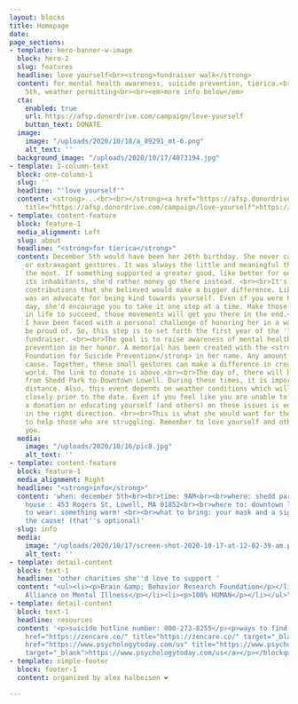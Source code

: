 ```yaml
---
layout: blocks
title: Homepage
date: 
page_sections:
- template: hero-banner-w-image
  block: hero-2
  slug: features
  headline: love yourself<br><strong>fundraiser walk</strong>
  content: for mental health awareness, suicide prevention, tierica.<br><br>december
    5th, weather permitting<br><br><em>more info below</em>
  cta:
    enabled: true
    url: https://afsp.donordrive.com/campaign/love-yourself
    button_text: DONATE
  image:
    image: "/uploads/2020/10/18/a_89291_mt-6.png"
    alt_text: ''
  background_image: "/uploads/2020/10/17/4073194.jpg"
- template: 1-column-text
  block: one-column-1
  slug: ''
  headline: "'love yourself'"
  content: <strong>...<br><br></strong><a href="https://afsp.donordrive.com/campaign/love-yourself"
    title="https://afsp.donordrive.com/campaign/love-yourself">https://afsp.donordrive.com/campaign/love-yourself</a>
- template: content-feature
  block: feature-1
  media_alignment: Left
  slug: about
  headline: "<strong>for tierica</strong>"
  content: December 5th would have been her 26th birthday. She never cared for material
    or extravagant gestures. It was always the little and meaningful things she appreciated
    the most. If something supported a greater good, like better for our planet and
    its inhabitants, she'd rather money go there instead. <br><br>It's these small
    contributions that she believed would make a bigger difference. Likewise, she
    was an advocate for being kind towards yourself. Even if you were having a challenging
    day, she'd encourage you to take it one step at a time. Make those tiny strides
    in life to succeed, those movements will get you there in the end.<br><br>Recently,
    I have been faced with a personal challenge of honoring her in a way she would
    be proud of. So, this step is to set forth the first year of the 'love yourself'
    fundraiser. <br><br>The goal is to raise awareness of mental health and suicide
    prevention in her honor. A memorial has been created with the <strong>American
    Foundation for Suicide Prevention</strong> in her name. Any amount helps in this
    cause. Together, these small gestures can make a difference in creating a better
    world. The link to donate is above.<br><br>The day of, there will be a 5K walk
    from Shedd Park to Downtown Lowell. During these times, it is important we social
    distance. Also, this event depends on weather conditions which will be followed
    closely prior to the date. Even if you feel like you are unable to participate,
    a donation or educating yourself (and others) on these issues is equally a step
    in the right direction. <br><br>This is what she would want for the world; continue
    to help those who are struggling. Remember to love yourself and others around
    you.
  media:
    image: "/uploads/2020/10/16/pic8.jpg"
    alt_text: ''
- template: content-feature
  block: feature-1
  media_alignment: Right
  headline: "<strong>info</strong>"
  content: 'when: december 5th<br><br>time: 9AM<br><br>where: shedd park @ the field
    house : 453 Rogers St, Lowell, MA 01852<br><br>where to: downtown lowell and back<br><br>what
    to wear: something warm! <br><br>what to bring: your mask and a sign supporting
    the cause! (that''s optional)'
  slug: info
  media:
    image: "/uploads/2020/10/17/screen-shot-2020-10-17-at-12-02-39-am.png"
    alt_text: ''
- template: detail-content
  block: text-1
  headline: 'other charities she''d love to support '
  content: "<ul><li><p>Brain &amp; Behavior Research Foundation</p></li><li><p>National
    Alliance on Mental Illness</p></li><li><p>100% HUMAN</p></li></ul>"
- template: detail-content
  block: text-1
  headline: resources
  content: '<p>suicide hotline number: 800-273-8255</p><p>ways to find therapy:</p><p></p><blockquote><p><a
    href="https://zencare.co/" title="https://zencare.co/" target="_blank">https://zencare.co/</a></p><p><a
    href="https://www.psychologytoday.com/us" title="https://www.psychologytoday.com/us"
    target="_blank">https://www.psychologytoday.com/us</a></p></blockquote>'
- template: simple-footer
  block: footer-1
  content: organized by alex halbeisen ❤️

---
```

